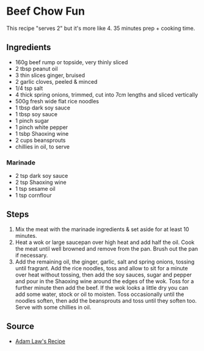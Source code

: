 # Beef Chow Fun

This recipe "serves 2" but it's more like 4.
35 minutes prep + cooking time.

## Ingredients

- 160g beef rump or topside, very thinly sliced
- 2 tbsp peanut oil
- 3 thin slices ginger, bruised
- 2 garlic cloves, peeled & minced
- 1/4 tsp salt
- 4 thick spring onions, trimmed, cut into 7cm lengths and sliced vertically
- 500g fresh wide flat rice noodles
- 1 tbsp dark soy sauce
- 1 tbsp soy sauce
- 1 pinch sugar
- 1 pinch white pepper
- 1 tsbp Shaoxing wine
- 2 cups beansprouts
- chillies in oil, to serve

### Marinade
- 2 tsp dark soy sauce
- 2 tsp Shaoxing wine
- 1 tsp sesame oil
- 1 tsp cornflour

## Steps

1. Mix the meat with the marinade ingredients & set aside for at least 10 minutes.
2. Heat a wok or large saucepan over high heat and add half the oil. Cook the meat until well browned and remove from the pan. Brush out the pan if necessary.
3. Add the remaining oil, the ginger, garlic, salt and spring onions, tossing until fragrant. Add the rice noodles, toss and allow to sit for a minute over heat without tossing, then add the soy sauces, sugar and pepper and pour in the Shaoxing wine around the edges of the wok. Toss for a further minute then add the beef. If the wok looks a little dry you can add some water, stock or oil to moisten. Toss occasionally until the noodles soften, then add the beansprouts and toss until they soften too. Serve with some chillies in oil.

## Source

- [Adam Law's Recipe](http://adamliaw.com/books/)
